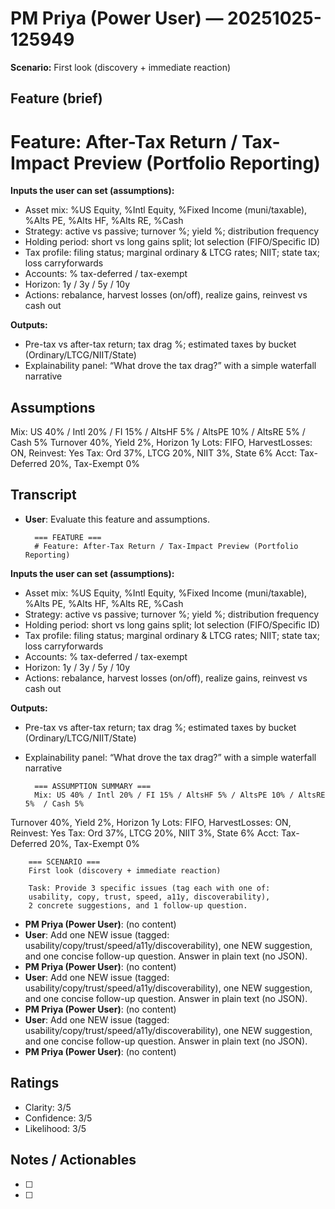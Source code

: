 # PM Priya (Power User) — 20251025-125949
**Scenario:** First look (discovery + immediate reaction)

## Feature (brief)
# Feature: After-Tax Return / Tax-Impact Preview (Portfolio Reporting)

**Inputs the user can set (assumptions):**
- Asset mix: %US Equity, %Intl Equity, %Fixed Income (muni/taxable), %Alts PE, %Alts HF, %Alts RE, %Cash
- Strategy: active vs passive; turnover %; yield %; distribution frequency
- Holding period: short vs long gains split; lot selection (FIFO/Specific ID)
- Tax profile: filing status; marginal ordinary & LTCG rates; NIIT; state tax; loss carryforwards
- Accounts: % tax-deferred / tax-exempt
- Horizon: 1y / 3y / 5y / 10y
- Actions: rebalance, harvest losses (on/off), realize gains, reinvest vs cash out

**Outputs:**
- Pre-tax vs after-tax return; tax drag %; estimated taxes by bucket (Ordinary/LTCG/NIIT/State)
- Explainability panel: “What drove the tax drag?” with a simple waterfall narrative

## Assumptions
Mix: US 40% / Intl 20% / FI 15% / AltsHF 5% / AltsPE 10% / AltsRE 5%  / Cash 5%
Turnover 40%, Yield 2%, Horizon 1y
Lots: FIFO, HarvestLosses: ON, Reinvest: Yes
Tax: Ord 37%, LTCG 20%, NIIT 3%, State 6%
Acct: Tax-Deferred 20%, Tax-Exempt 0%

## Transcript
- **User**: Evaluate this feature and assumptions.

        === FEATURE ===
        # Feature: After-Tax Return / Tax-Impact Preview (Portfolio Reporting)

**Inputs the user can set (assumptions):**
- Asset mix: %US Equity, %Intl Equity, %Fixed Income (muni/taxable), %Alts PE, %Alts HF, %Alts RE, %Cash
- Strategy: active vs passive; turnover %; yield %; distribution frequency
- Holding period: short vs long gains split; lot selection (FIFO/Specific ID)
- Tax profile: filing status; marginal ordinary & LTCG rates; NIIT; state tax; loss carryforwards
- Accounts: % tax-deferred / tax-exempt
- Horizon: 1y / 3y / 5y / 10y
- Actions: rebalance, harvest losses (on/off), realize gains, reinvest vs cash out

**Outputs:**
- Pre-tax vs after-tax return; tax drag %; estimated taxes by bucket (Ordinary/LTCG/NIIT/State)
- Explainability panel: “What drove the tax drag?” with a simple waterfall narrative

        === ASSUMPTION SUMMARY ===
        Mix: US 40% / Intl 20% / FI 15% / AltsHF 5% / AltsPE 10% / AltsRE 5%  / Cash 5%
Turnover 40%, Yield 2%, Horizon 1y
Lots: FIFO, HarvestLosses: ON, Reinvest: Yes
Tax: Ord 37%, LTCG 20%, NIIT 3%, State 6%
Acct: Tax-Deferred 20%, Tax-Exempt 0%

        === SCENARIO ===
        First look (discovery + immediate reaction)

        Task: Provide 3 specific issues (tag each with one of:
        usability, copy, trust, speed, a11y, discoverability),
        2 concrete suggestions, and 1 follow-up question.
- **PM Priya (Power User)**: (no content)
- **User**: Add one NEW issue (tagged: usability/copy/trust/speed/a11y/discoverability), one NEW suggestion, and one concise follow-up question. Answer in plain text (no JSON).
- **PM Priya (Power User)**: (no content)
- **User**: Add one NEW issue (tagged: usability/copy/trust/speed/a11y/discoverability), one NEW suggestion, and one concise follow-up question. Answer in plain text (no JSON).
- **PM Priya (Power User)**: (no content)
- **User**: Add one NEW issue (tagged: usability/copy/trust/speed/a11y/discoverability), one NEW suggestion, and one concise follow-up question. Answer in plain text (no JSON).
- **PM Priya (Power User)**: (no content)

## Ratings
- Clarity: 3/5
- Confidence: 3/5
- Likelihood: 3/5

## Notes / Actionables
- [ ]
- [ ]
